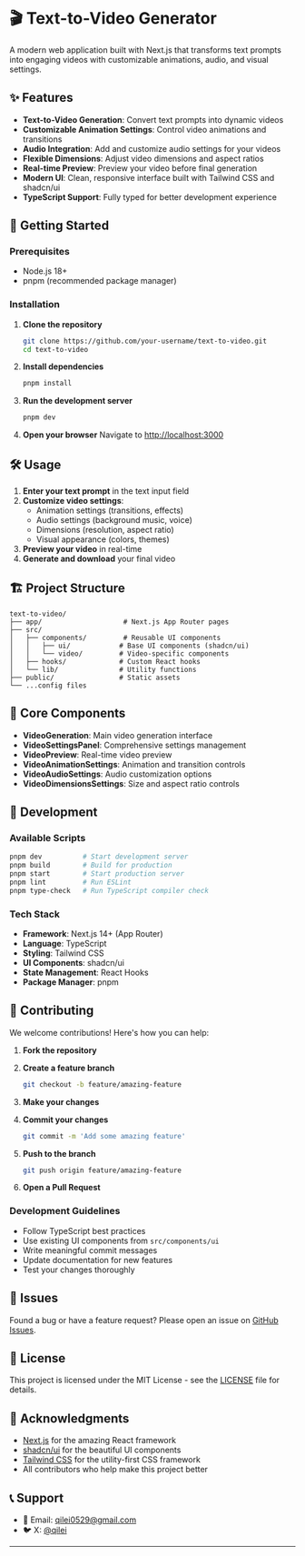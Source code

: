 # 🎬 Text-to-Video Generator

A modern web application built with Next.js that transforms text prompts into engaging videos with customizable animations, audio, and visual settings.

## ✨ Features

- **Text-to-Video Generation**: Convert text prompts into dynamic videos
- **Customizable Animation Settings**: Control video animations and transitions
- **Audio Integration**: Add and customize audio settings for your videos
- **Flexible Dimensions**: Adjust video dimensions and aspect ratios
- **Real-time Preview**: Preview your video before final generation
- **Modern UI**: Clean, responsive interface built with Tailwind CSS and shadcn/ui
- **TypeScript Support**: Fully typed for better development experience

## 🚀 Getting Started

### Prerequisites

- Node.js 18+
- pnpm (recommended package manager)

### Installation

1. **Clone the repository**

   ```bash
   git clone https://github.com/your-username/text-to-video.git
   cd text-to-video
   ```

2. **Install dependencies**

   ```bash
   pnpm install
   ```

3. **Run the development server**

   ```bash
   pnpm dev
   ```

4. **Open your browser**
   Navigate to [http://localhost:3000](http://localhost:3000)

## 🛠️ Usage

1. **Enter your text prompt** in the text input field
2. **Customize video settings**:
   - Animation settings (transitions, effects)
   - Audio settings (background music, voice)
   - Dimensions (resolution, aspect ratio)
   - Visual appearance (colors, themes)
3. **Preview your video** in real-time
4. **Generate and download** your final video

## 🏗️ Project Structure

```
text-to-video/
├── app/                    # Next.js App Router pages
├── src/
│   ├── components/         # Reusable UI components
│   │   ├── ui/            # Base UI components (shadcn/ui)
│   │   └── video/         # Video-specific components
│   ├── hooks/             # Custom React hooks
│   └── lib/               # Utility functions
├── public/                # Static assets
└── ...config files
```

## 🎯 Core Components

- **VideoGeneration**: Main video generation interface
- **VideoSettingsPanel**: Comprehensive settings management
- **VideoPreview**: Real-time video preview
- **VideoAnimationSettings**: Animation and transition controls
- **VideoAudioSettings**: Audio customization options
- **VideoDimensionsSettings**: Size and aspect ratio controls

## 🔧 Development

### Available Scripts

```bash
pnpm dev          # Start development server
pnpm build        # Build for production
pnpm start        # Start production server
pnpm lint         # Run ESLint
pnpm type-check   # Run TypeScript compiler check
```

### Tech Stack

- **Framework**: Next.js 14+ (App Router)
- **Language**: TypeScript
- **Styling**: Tailwind CSS
- **UI Components**: shadcn/ui
- **State Management**: React Hooks
- **Package Manager**: pnpm

## 🤝 Contributing

We welcome contributions! Here's how you can help:

1. **Fork the repository**
2. **Create a feature branch**

   ```bash
   git checkout -b feature/amazing-feature
   ```

3. **Make your changes**
4. **Commit your changes**

   ```bash
   git commit -m 'Add some amazing feature'
   ```

5. **Push to the branch**

   ```bash
   git push origin feature/amazing-feature
   ```

6. **Open a Pull Request**

### Development Guidelines

- Follow TypeScript best practices
- Use existing UI components from `src/components/ui`
- Write meaningful commit messages
- Update documentation for new features
- Test your changes thoroughly

## 🐛 Issues

Found a bug or have a feature request? Please open an issue on [GitHub Issues](https://github.com/your-username/text-to-video/issues).

## 📄 License

This project is licensed under the MIT License - see the [LICENSE](LICENSE) file for details.

## 🙏 Acknowledgments

- [Next.js](https://nextjs.org/) for the amazing React framework
- [shadcn/ui](https://ui.shadcn.com/) for the beautiful UI components
- [Tailwind CSS](https://tailwindcss.com/) for the utility-first CSS framework
- All contributors who help make this project better

## 📞 Support

- 📧 Email: <qilei0529@gmail.com>
- 🐦 X: [@qilei](https://x.com/qilei)

---

